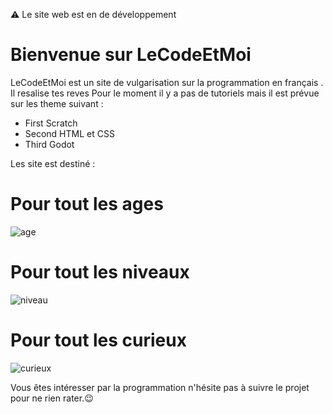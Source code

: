 ⚠️ Le site web est en de développement 

# Bienvenue sur LeCodeEtMoi

LeCodeEtMoi est un site de vulgarisation sur la programmation en français .
Il resalise tes reves 
Pour le moment il y a pas de tutoriels mais il est prévue sur les theme suivant :
- First Scratch
- Second HTML et CSS
- Third Godot

Les site est destiné :

# Pour tout les ages 
![age]("Father'sDay-rafiki.svg)

# Pour tout les niveaux
![niveau](Pitchmeeting-rafiki.svg)

# Pour tout les curieux
![curieux](Curious-pana.svg)


Vous êtes intéresser par la programmation n'hésite pas à suivre le projet pour ne rien rater.😉



